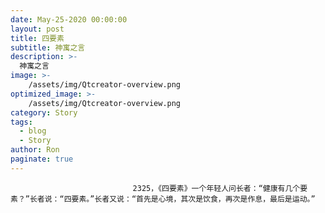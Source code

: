 ```yaml
---
date: May-25-2020 00:00:00
layout: post
title: 四要素
subtitle: 神寓之言
description: >-
  神寓之言
image: >-
    /assets/img/Qtcreator-overview.png
optimized_image: >-
    /assets/img/Qtcreator-overview.png
category: Story
tags:
  - blog
  - Story
author: Ron
paginate: true
---
```


							　　2325，《四要素》一个年轻人问长者：“健康有几个要素？”长者说：“四要素。”长者又说：“首先是心境，其次是饮食，再次是作息，最后是运动。”
							
							
						